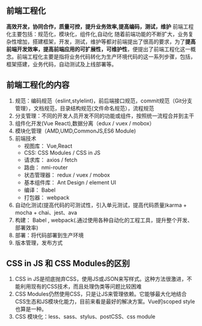  
## 前端工程化

**高效开发，协同合作，质量可控，提升业务效率,提高编码，测试，维护**
前端工程化主要包括：规范化，模块化，组件化,自动化
随着前端功能的不断扩大，业务复杂性增加，搭建框架，开发，测试，维护等都对前端提出了很高的要求，为了**提高前端开发效率，提高前端应用的可扩展性，可维护性**，便提出了前端工程化这一概念。前端工程化主要是指将业务代码转化为生产环境代码的这一系列步骤，包括，框架搭建，业务代码，自动测试及上线部署等。

## 前端工程化的内容

1. 规范：编码规范（eslint,stylelint)，前后端接口规范，commit规范（Git分支管理），文档规范，目录结构规范(文件命名规范），流程规范
2. 分支管理：不同的开发人员开发不同的功能或组件，按照统一流程合并到主干
3. 组件化开发(Vue React),数据分离（edux / vuex / mobox）
4. 模块化管理（AMD,UMD,CommonJS,ES6 Module)
5. 前端技术
   - 视图库： Vue,React
   - CSS: CSS Modules / CSS in JS
   - 请求库： axios / fetch
   - 路由： nmi-router
   - 状态管理器： redux / vuex / mobox
   - 基本组件库： Ant Design / element UI
   - 编译： Babel
   - 打包器： webpack
6. 自动化测试(提高代码的可测试性，引入单元测试，提高代码质量)karma + mocha + chai、jest、ava
7. 构建： Babel , webpack(.通过使用各种自动化的工程工具，提升整个开发、部署效率)
8. 部署：将代码部署到生产环境
9. 版本管理，发布方式

## CSS in JS 和 CSS Modules的区别


1. CSS in JS是彻底抛弃CSS，使用JS或JSON来写样式。这种方法很激进，不能利用现有的CSS技术，而且处理伪类等问题比较困难
2. CSS Modules仍然使用CSS，只是让JS来管理依赖。它能够最大化地结合CSS生态和JS模块化能力，目前来看是最好的解决方案。Vue的scoped style也算是一种。
3. CSS 模块化：less、sass、stylus、postCSS、css module





  